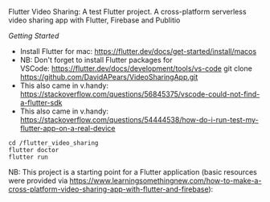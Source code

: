 Flutter Video Sharing:
A test Flutter project. A cross-platform serverless video sharing app with Flutter, Firebase and Publitio

_Getting Started_

- Install Flutter for mac: https://flutter.dev/docs/get-started/install/macos
- NB: Don't forget to install Flutter packages for VSCode: https://flutter.dev/docs/development/tools/vs-code
  git clone https://github.com/DavidAPears/VideoSharingApp.git
- This also came in v.handy: https://stackoverflow.com/questions/56845375/vscode-could-not-find-a-flutter-sdk
- This also came in v.handy: https://stackoverflow.com/questions/54444538/how-do-i-run-test-my-flutter-app-on-a-real-device

```
cd /flutter_video_sharing
flutter doctor
flutter run
```

NB: This project is a starting point for a Flutter application (basic resources were provided via https://www.learningsomethingnew.com/how-to-make-a-cross-platform-video-sharing-app-with-flutter-and-firebase):
